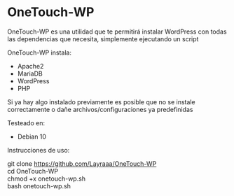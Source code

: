 # OneTouch-WP
OneTouch-WP es una utilidad que te permitirá instalar WordPress con todas las dependencias que necesita, simplemente ejecutando un script

OneTouch-WP instala:
- Apache2
- MariaDB
- WordPress
- PHP

Si ya hay algo instalado previamente es posible que no se instale correctamente o dañe archivos/configuraciones ya predefinidas

Testeado en:
- Debian 10

Instrucciones de uso:

git clone https://github.com/Layraaa/OneTouch-WP<br>
cd OneTouch-WP<br>
chmod +x onetouch-wp.sh<br>
bash onetouch-wp.sh

